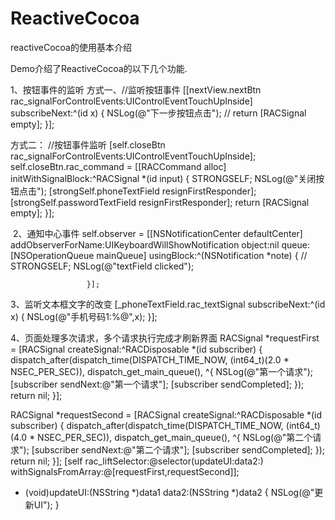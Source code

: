 # ReactiveCocoa
reactiveCocoa的使用基本介绍

Demo介绍了ReactiveCocoa的以下几个功能.

1、按钮事件的监听
方式一、//监听按钮事件
	[[nextView.nextBtn rac_signalForControlEvents:UIControlEventTouchUpInside]
	 subscribeNext:^(id x) {
		 NSLog(@"下一步按钮点击");
//		 return [RACSignal empty];
	 }];
	 
方式二：
//按钮事件监听
	[self.closeBtn rac_signalForControlEvents:UIControlEventTouchUpInside];
	self.closeBtn.rac_command = [[RACCommand alloc] initWithSignalBlock:^RACSignal *(id input) {
		STRONGSELF;
		NSLog(@"关闭按钮点击");
		[strongSelf.phoneTextField resignFirstResponder];
		[strongSelf.passwordTextField resignFirstResponder];
		return [RACSignal empty];
	}];
  
  
  2、通知中心事件
  self.observer = [[NSNotificationCenter defaultCenter]
					 addObserverForName:UIKeyboardWillShowNotification
					 object:nil
					 queue:[NSOperationQueue mainQueue] usingBlock:^(NSNotification *note) {
//						 STRONGSELF;
						 NSLog(@"textField clicked");
						 
					 }];
					 
3、监听文本框文字的改变
[_phoneTextField.rac_textSignal subscribeNext:^(id x) {
		NSLog(@"手机号码1:%@",x);
	}];
 
 
 4、页面处理多次请求，多个请求执行完成才刷新界面
 RACSignal *requestFirst = [RACSignal createSignal:^RACDisposable *(id<RACSubscriber> subscriber) {
		dispatch_after(dispatch_time(DISPATCH_TIME_NOW, (int64_t)(2.0 * NSEC_PER_SEC)), dispatch_get_main_queue(), ^{
			NSLog(@"第一个请求");
			[subscriber sendNext:@"第一个请求"];
			[subscriber sendCompleted];
		});
		return nil;
	}];


RACSignal *requestSecond = [RACSignal createSignal:^RACDisposable *(id<RACSubscriber> subscriber) {
		dispatch_after(dispatch_time(DISPATCH_TIME_NOW, (int64_t)(4.0 * NSEC_PER_SEC)), dispatch_get_main_queue(), ^{
			NSLog(@"第二个请求");
			[subscriber sendNext:@"第二个请求"];
			[subscriber sendCompleted];
		});
		return nil;
}];
	[self rac_liftSelector:@selector(updateUI:data2:) withSignalsFromArray:@[requestFirst,requestSecond]];
  
  - (void)updateUI:(NSString *)data1 data2:(NSString *)data2
{
	NSLog(@"更新UI");
}
